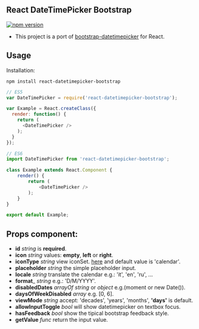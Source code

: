 ## React DateTimePicker Bootstrap
[![npm version](https://badge.fury.io/js/react-datetimepicker-bootstrap.svg)](https://badge.fury.io/js/react-datetimepicker-bootstrap)

- This project is a port of  [bootstrap-datetimepicker](https://eonasdan.github.io/bootstrap-datetimepicker/) for React.

## Usage
Installation:
```
npm install react-datetimepicker-bootstrap
```

```javascript
// ES5
var DateTimePicker = require('react-datetimepicker-bootstrap');

var Example = React.createClass({
  render: function() {
    return (
      <DateTimePicker />
    );
  }
});

// ES6
import DateTimePicker from 'react-datetimepicker-bootstrap';

class Example extends React.Component {
    render() {
        return (
            <DateTimePicker />
        );
    }
}

export default Example;
```

## Props component:
- __id__ _string_ is __required__.
- __icon__ _string_ values: __empty__, __left__ or __right__.
- __iconType__ _string_ view iconSet. [here](http://getbootstrap.com/components/#glyphicons) and default value is 'calendar'.
- __placeholder__ _string_ the simple placeholder input.
- __locale__ _string_ translate the calendar e.g.: 'it', 'en', 'ru', ...
- __format___ _string_ e.g.: 'D/M/YYYY'.
- __disabledDates__ _arrayOf_ _string_ or _object_ e.g.(moment or new Date()).
- __daysOfWeekDisabled__ _array_ e.g. [0, 6].
- __viewMode__ _string_ accept: 'decades', 'years', 'months', __'days'__ is default.
- __allowInputToggle__ _bool_ will show datetimepicker on textbox focus.
- __hasFeedback__ _bool_ show the tipical bootstrap feedback style.
- __getValue__ _func_ return the input value.
